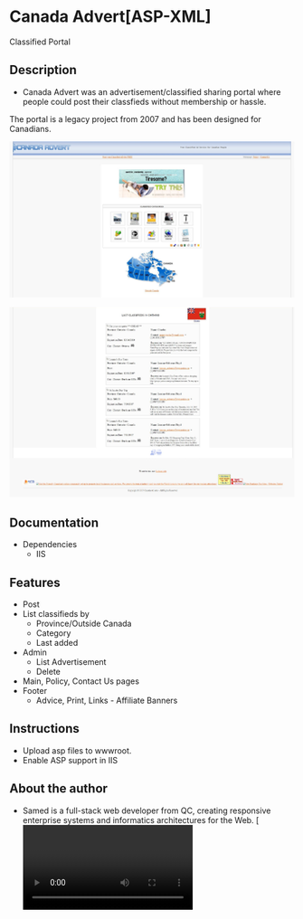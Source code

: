 # Canada Advert[ASP-XML]
Classified Portal

## Description

* Canada Advert was an advertisement/classified sharing portal where people could post their classfieds without membership or hassle. 

The portal is a legacy project from 2007 and has been designed for Canadians.

![Alt text](/screenshot-1.jpg?raw=true "Application Screenshot")

![Alt text](/screenshot-2.jpg?raw=true "Application Screenshot")

## Documentation
* Dependencies
  * IIS
 
## Features
* Post
* List classifieds by 
  * Province/Outside Canada
  * Category
  * Last added
* Admin
  * List Advertisement
  * Delete
* Main, Policy, Contact Us pages
* Footer
  * Advice, Print, Links - Affiliate Banners

## Instructions
* Upload asp files to wwwroot.
* Enable ASP support in IIS 

## About the author
* Samed is a full-stack web developer from QC, creating responsive enterprise systems and informatics architectures for the Web.
[![Promo Video](promo_video.mp4)
